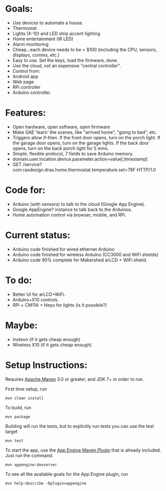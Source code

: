 Goals:
======

- Use devices to automate a house.
 - Thermostat
 - Lights (X-10) and LED strip accent lighting
 - Home entertainment (IR LED)
 - Alarm monitoring
- Cheap...each device needs to be < $100 (including the CPU, sensors, displays, comms, etc.)
- Easy to use. Set the keys, load the firmware, done.
- Use the cloud, not an expensive "central controller".
- Control from:
 - Android app
 - Web page
 - RPi controller
 - Arduino controller.

Features:
=========

- Open hardware, open software, open firmware
- Make GAE 'learn' the scenes, like "arrived home", "going to bed", etc.
- Triggers allow if-then. If the front door opens, turn on the porch light. If the garage door opens, turn on the garage lights. If the back door opens, turn on the back porch light for 5 mins.
- Simple, flexible protocol, 7 fields to save Arduino memory.
 - domain.user.location.device.parameter.action=value[;timestamp]
 - GET /service?com.rasdesign.dras.home.thermostat.temperature.set=78F HTTP/1.0

Code for:
=========

- Arduino (with sensors) to talk to the cloud (Google App Engine).
- Google AppEngine? instance to talk back to the Arduinos.
- Home automation control via browser, mobile, and RPi.

Current status:
===============

- Arduino code finished for wired ethernet Arduino
- Arduino code finished for wireless Arduino (CC3000 and WiFi shields)
- Arduino code 90% complete for Makershed arLCD + WiFi shield.

To do:
======
- Better UI for arLCD+WiFi.
- Arduino+X10 controls.
- RPi + CM11A + Heyu for lights (is it possible?)

Maybe:
======

- Insteon (if it gets cheap enough)
- Wireless X10 (if it gets cheap enough)

Setup Instructions:
===================
Requires [Apache Maven](http://maven.apache.org) 3.0 or greater, and JDK 7+ in order to run.

First time setup, run

    mvn clean install

To build, run

    mvn package

Building will run the tests, but to explicitly run tests you can use the test target

    mvn test

To start the app, use the [App Engine Maven Plugin](http://code.google.com/p/appengine-maven-plugin/) that is already included.  Just run the command.

    mvn appengine:devserver

To see all the available goals for the App Engine plugin, run

    mvn help:describe -Dplugin=appengine
